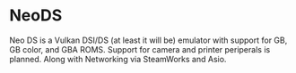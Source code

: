 # NeoDS
Neo DS is a Vulkan DSI/DS (at least it will be) emulator with support for GB, GB color, and GBA ROMS. Support for camera and printer periperals is planned. Along with Networking via SteamWorks and Asio.
